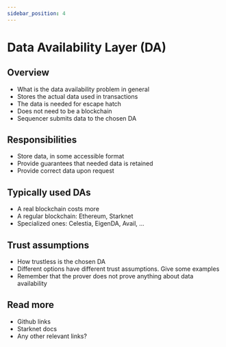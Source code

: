 ```yaml
---
sidebar_position: 4
---
```


# Data Availability Layer (DA)

## Overview

- What is the data availability problem in general
- Stores the actual data used in transactions
- The data is needed for escape hatch
- Does not need to be a blockchain
- Sequencer submits data to the chosen DA

## Responsibilities

- Store data, in some accessible format
- Provide guarantees that needed data is retained
- Provide correct data upon request

## Typically used DAs

- A real blockchain costs more
- A regular blockchain: Ethereum, Starknet
- Specialized ones: Celestia, EigenDA, Avail, ...

## Trust assumptions

- How trustless is the chosen DA
- Different options have different trust assumptions. Give some examples
- Remember that the prover does not prove anything about data availability

## Read more

- Github links
- Starknet docs
- Any other relevant links?